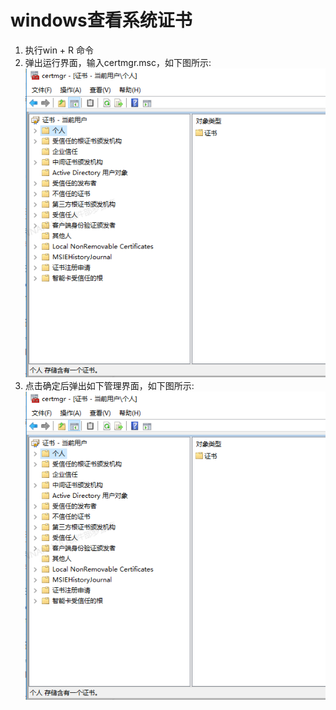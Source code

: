 # windows查看系统证书

1. 执行win + R 命令
2. 弹出运行界面，输入certmgr.msc，如下图所示:  
  ![运行界面](/imgs/windwos/certmgr-ui.PNG)
3. 点击确定后弹出如下管理界面，如下图所示:  
  ![证书管理界面](/imgs/windwos/certmgr-ui.PNG)

<Vssue :title="$title" :options="{ locale: 'zh' }" />